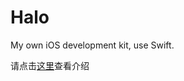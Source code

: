 # Halo

My own iOS development kit, use Swift.

请点击[这里](http://halowang.github.io/2016/03/09/introduction-of-Halo/)查看介绍
